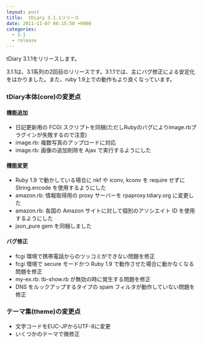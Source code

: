 ```yaml
---
leyout: post
title:  tDiary 3.1.1リリース
date: 2011-11-07 06:15:50 +0900
categories:
  - 3.1
  - release
---
```

tDiary 3.1.1をリリースします。

3.1.1は、3.1系列の2回目のリリースです。3.1.1では、主にバグ修正による安定化をはかりました。また、ruby 1.9上での動作もより良くなっています。

### tDiary本体(core)の変更点
#### 機能追加
* 日記更新用の FCGI スクリプトを同梱(ただしRubyのバグによりimage.rbプラグインが失敗するので注意)
* image.rb: 複数写真のアップロードに対応
* image.rb: 画像の追加削除を Ajax で実行するようにした

#### 機能変更
* Ruby 1.9 で動かしている場合に nkf や iconv, kconv を require せずに String.encode を使用するようにした
* amazon.rb: 情報取得用の proxy サーバーを rpaproxy.tdiary.org に変更した
* amazon.rb: 各国の Amazon サイトに対して個別のアソシエイト ID を使用するようにした
* json_pure gem を同梱しました

#### バグ修正
* fcgi 環境で携帯電話からのツッコミができない問題を修正
* fcgi 環境で secure モードかつ Ruby 1.9 で動作させた場合に動かなくなる問題を修正
* my-ex.rb: tb-show.rb が無効の時に発生する問題を修正
* DNS をルックアップするタイプの spam フィルタが動作していない問題を修正

### テーマ集(theme)の変更点
* 文字コードをEUC-JPからUTF-8に変更
* いくつかのテーマで微修正

